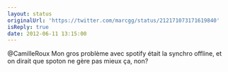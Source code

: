 ```yaml
---
layout: status
originalUrl: 'https://twitter.com/marcgg/status/212171073171619840'
isReply: true
date: 2012-06-11 13:15:00
---
```


@CamilleRoux Mon gros problème avec spotify était la synchro offline, et on dirait que spoton ne gère pas mieux ça, non?
